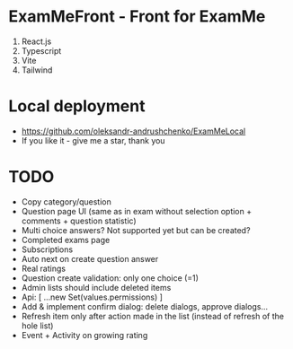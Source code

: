 # ExamMeFront - Front for ExamMe

1. React.js
2. Typescript
3. Vite
4. Tailwind

# Local deployment

* https://github.com/oleksandr-andrushchenko/ExamMeLocal
* If you like it - give me a star, thank you

# TODO

* Copy category/question
* Question page UI (same as in exam without selection option + comments + question statistic)
* Multi choice answers? Not supported yet but can be created?
* Completed exams page
* Subscriptions
* Auto next on create question answer
* Real ratings
* Question create validation: only one choice (=1)
* Admin lists should include deleted items
* Api: [ ...new Set(values.permissions) ]
* Add & implement confirm dialog: delete dialogs, approve dialogs...
* Refresh item only after action made in the list (instead of refresh of the hole list)
* Event + Activity on growing rating